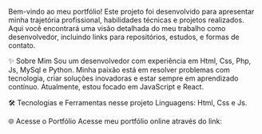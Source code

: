 Bem-vindo ao meu portfólio!
Este projeto foi desenvolvido para apresentar minha trajetória profissional, habilidades técnicas e projetos realizados. 
Aqui você encontrará uma visão detalhada do meu trabalho como desenvolvedor, incluindo links para repositórios, estudos, e formas de contato.

✨ Sobre Mim
Sou um desenvolvedor com experiência em Html, Css, Php, Js, MySql e Python. Minha paixão está em resolver problemas com tecnologia, criar soluções inovadoras e estar sempre em aprendizado contínuo.
Atualmente, estou focado em JavaScript e React.


🛠️ Tecnologias e Ferramentas nesse projeto
Linguagens: Html, Css e Js.


🌐 Acesse o Portfólio
Acesse meu portfólio online através do link:
